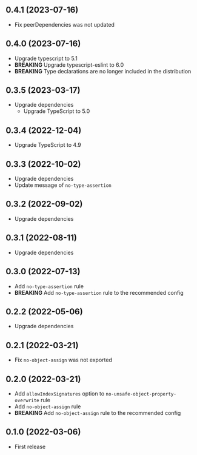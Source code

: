 ## 0.4.1 (2023-07-16)

- Fix peerDependencies was not updated

## 0.4.0 (2023-07-16)

- Upgrade typescript to 5.1
- **BREAKING** Upgrade typescript-eslint to 6.0
- **BREAKING** Type declarations are no longer included in the distribution

## 0.3.5 (2023-03-17)

- Upgrade dependencies
  - Upgrade TypeScript to 5.0

## 0.3.4 (2022-12-04)

- Upgrade TypeScript to 4.9

## 0.3.3 (2022-10-02)

- Upgrade dependencies
- Update message of `no-type-assertion`

## 0.3.2 (2022-09-02)

- Upgrade dependencies

## 0.3.1 (2022-08-11)

- Upgrade dependencies

## 0.3.0 (2022-07-13)

- Add `no-type-assertion` rule
- **BREAKING** Add `no-type-assertion` rule to the recommended config

## 0.2.2 (2022-05-06)

- Upgrade dependencies

## 0.2.1 (2022-03-21)

- Fix `no-object-assign` was not exported

## 0.2.0 (2022-03-21)

- Add `allowIndexSignatures` option to `no-unsafe-object-property-overwrite` rule
- Add `no-object-assign` rule
- **BREAKING** Add `no-object-assign` rule to the recommended config

## 0.1.0 (2022-03-06)

- First release
